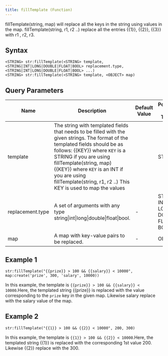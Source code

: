 ```yaml
---
title: fillTemplate (Function)
---
```


fillTemplate(string, map) will replace all the keys in the string using
values in the map. fillTemplate(string, r1, r2 ..) replace all the
entries {{1}}, {{2}}, {{3}} with r1 , r2, r3.

## Syntax

    <STRING> str:fillTemplate(<STRING> template, <STRING|INT|LONG|DOUBLE|FLOAT|BOOL> replacement.type, <STRING|INT|LONG|DOUBLE|FLOAT|BOOL> ...)
    <STRING> str:fillTemplate(<STRING> template, <OBJECT> map)

## Query Parameters

| Name             | Description     | Default Value | Possible Data Types               | Optional | Dynamic |
|-------------|-----------------|---------------|----------------------|----------|---------|
| template         | The string with templated fields that needs to be filled with the given strings. The format of the templated fields should be as follows: {{KEY}} where `KEY` is a STRING if you are using fillTemplate(string, map) {{KEY}} where `KEY` is an INT if you are using fillTemplate(string, r1, r2 ..) This KEY is used to map the values |               | STRING       | No       | Yes     |
| replacement.type | A set of arguments with any type string\|int\|long\|double\|float\|bool.       | \-            | STRING INT LONG DOUBLE FLOAT BOOL | Yes      | Yes     |
| map              | A map with key-value pairs to be replaced.                | \-            | OBJECT       | Yes      | Yes     |

## Example 1

    str:fillTemplate("{{prize}} > 100 && {{salary}} < 10000", map:create('prize', 300, 'salary', 10000))

In this example, the template is `{{prize}} > 100 && {{salary}} <
10000`.Here, the templated string {{prize}} is replaced with the value
corresponding to the `prize` key in the given map. Likewise salary
replace with the salary value of the map.

## Example 2

    str:fillTemplate("{{1}} > 100 && {{2}} < 10000", 200, 300)

In this example, the template is `{{1}} > 100 && {{2}} <
10000`.Here, the templated string {{1}} is replaced with the
corresponding 1st value 200. Likewise {{2}} replace with the 300.

